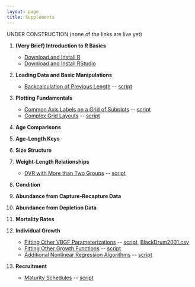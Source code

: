 ```yaml
---
layout: page
title: Supplements
---
```


UNDER CONSTRUCTION (none of the links are live yet)

1. **(Very Brief) Introduction to R Basics**
    * [Download and Install R]()
    * [Download and Install RStudio]()
    
1. **Loading Data and Basic Manipulations**
    * [Backcalculation of Previous Length](.pdf) -- [script](.R)
    
1. **Plotting Fundamentals**
    * [Common Axis Labels on a Grid of Subplots](.pdf) -- [script](.R)
    * [Complex Grid Layouts](.pdf) -- [script](.R)
    
1. **Age Comparisons**
1. **Age-Length Keys**
1. **Size Structure**
1. **Weight-Length Relationships**
    * [DVR with More than Two Groups](.pdf) -- [script](.R)
    
1. **Condition**
1. **Abundance from Capture-Recapture Data**
1. **Abundance from Depletion Data**
1. **Mortality Rates**
1. **Individual Growth**
    * [Fitting Other VBGF Parameterizations](.pdf) -- [script](.R), [BlackDrum2001.csv](BlackDrum2001.csv)
    * [Fitting Other Growth Functions](.pdf) -- [script](.R)
    * [Additional Nonlinear Regression Algorithms](.pdf) -- [script](.R)
    
1. **Recruitment**
    * [Maturity Schedules](.pdf) -- [script](.R)
